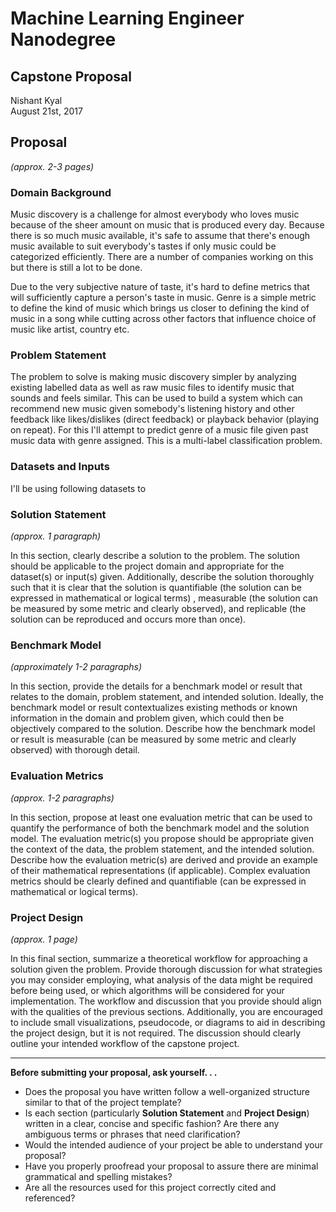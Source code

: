 # Machine Learning Engineer Nanodegree
## Capstone Proposal
Nishant Kyal  
August 21st, 2017

## Proposal
_(approx. 2-3 pages)_


### Domain Background

Music discovery is a challenge for almost everybody who loves music because of the sheer amount on music that is produced every day. Because there is so much music available, it's safe to assume that there's enough music available to suit everybody's tastes if only music could be categorized efficiently. There are a number of companies working on this but there is still a lot to be done.

Due to the very subjective nature of taste, it's hard to define metrics that will sufficiently capture a person's taste in music. Genre is a simple metric to define the kind of music which brings us closer to defining the kind of music in a song while cutting across other factors that influence choice of music like artist, country etc. 

### Problem Statement

The problem to solve is making music discovery simpler by analyzing existing labelled data as well as raw music files to identify music that sounds and feels similar. This can be used to build a system which can recommend new music given somebody's listening history and other feedback like likes/dislikes (direct feedback) or playback behavior (playing on repeat). For this I'll attempt to predict genre of a music file given past music data with genre assigned. This is a multi-label classification problem.

### Datasets and Inputs

I'll be using following datasets to 

### Solution Statement
_(approx. 1 paragraph)_

In this section, clearly describe a solution to the problem. The solution should be applicable to the project domain and appropriate for the dataset(s) or input(s) given. Additionally, describe the solution thoroughly such that it is clear that the solution is quantifiable (the solution can be expressed in mathematical or logical terms) , measurable (the solution can be measured by some metric and clearly observed), and replicable (the solution can be reproduced and occurs more than once).

### Benchmark Model
_(approximately 1-2 paragraphs)_

In this section, provide the details for a benchmark model or result that relates to the domain, problem statement, and intended solution. Ideally, the benchmark model or result contextualizes existing methods or known information in the domain and problem given, which could then be objectively compared to the solution. Describe how the benchmark model or result is measurable (can be measured by some metric and clearly observed) with thorough detail.

### Evaluation Metrics
_(approx. 1-2 paragraphs)_

In this section, propose at least one evaluation metric that can be used to quantify the performance of both the benchmark model and the solution model. The evaluation metric(s) you propose should be appropriate given the context of the data, the problem statement, and the intended solution. Describe how the evaluation metric(s) are derived and provide an example of their mathematical representations (if applicable). Complex evaluation metrics should be clearly defined and quantifiable (can be expressed in mathematical or logical terms).

### Project Design
_(approx. 1 page)_

In this final section, summarize a theoretical workflow for approaching a solution given the problem. Provide thorough discussion for what strategies you may consider employing, what analysis of the data might be required before being used, or which algorithms will be considered for your implementation. The workflow and discussion that you provide should align with the qualities of the previous sections. Additionally, you are encouraged to include small visualizations, pseudocode, or diagrams to aid in describing the project design, but it is not required. The discussion should clearly outline your intended workflow of the capstone project.

-----------

**Before submitting your proposal, ask yourself. . .**

- Does the proposal you have written follow a well-organized structure similar to that of the project template?
- Is each section (particularly **Solution Statement** and **Project Design**) written in a clear, concise and specific fashion? Are there any ambiguous terms or phrases that need clarification?
- Would the intended audience of your project be able to understand your proposal?
- Have you properly proofread your proposal to assure there are minimal grammatical and spelling mistakes?
- Are all the resources used for this project correctly cited and referenced?
